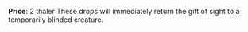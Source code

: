 **Price**: 2 thaler
These drops will immediately return the gift of sight to a temporarily blinded creature.